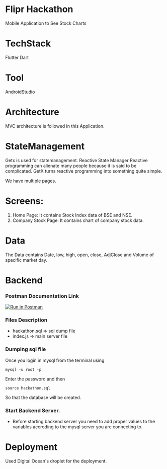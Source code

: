 # Flipr Hackathon

Mobile Application to See Stock Charts

# TechStack

Flutter
Dart

# Tool
AndroidStudio

# Architecture
MVC architecture is followed in this Application.

# StateManagement

Getx is used for statemanagement.
Reactive State Manager 
Reactive programming can alienate many people because it is said to be complicated. GetX turns reactive programming into something quite simple.

We have multiple pages.

# Screens:

1. Home Page: It contains Stock Index data of BSE and NSE.
2. Company Stock Page: It contains chart of company stock data.

# Data

The Data contains Date, low, high, open, close, AdjClose and Volume of specific market day.


# Backend

### Postman Documentation Link
[![Run in Postman](https://run.pstmn.io/button.svg)](https://www.postman.com/dishanttayade1/workspace/dishant-s-assignments/documentation/16019414-ed36d9dd-ecf5-4245-ad22-fb6d7c75c648)

### Files Description
- hackathon.sql => sql dump file
- index.js => main server file

### Dumping sql file
Once you login in mysql from the terminal using 
```
mysql -u root -p
```
Enter the password and then 
```
source hackathon.sql
```
So that the database will be created.

### Start Backend Server.
- Before starting backend server you need to add proper values to the variables accroding to the mysql server you are connecting to.



# Deployment

Used Digital Ocean's droplet for the deployment.

